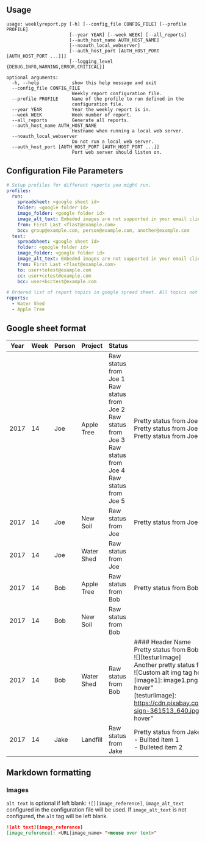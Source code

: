 
Usage
-----
```console
usage: weeklyreport.py [-h] [--config_file CONFIG_FILE] [--profile PROFILE]
                       [--year YEAR] [--week WEEK] [--all_reports]
                       [--auth_host_name AUTH_HOST_NAME]
                       [--noauth_local_webserver]
                       [--auth_host_port [AUTH_HOST_PORT [AUTH_HOST_PORT ...]]]
                       [--logging_level {DEBUG,INFO,WARNING,ERROR,CRITICAL}]

optional arguments:
  -h, --help            show this help message and exit
  --config_file CONFIG_FILE
                        Weekly report configuration file.
  --profile PROFILE     Name of the profile to run defined in the
                        configuration file.
  --year YEAR           Year the weekly report is in.
  --week WEEK           Week number of report.
  --all_reports         Generate all reports.
  --auth_host_name AUTH_HOST_NAME
                        Hostname when running a local web server.
  --noauth_local_webserver
                        Do not run a local web server.
  --auth_host_port [AUTH_HOST_PORT [AUTH_HOST_PORT ...]]
                        Port web server should listen on.
```
Configuration File Parameters
-----------------------------
```yaml
# Setup profiles for different reports you might run.
profiles:
  run:
    spreadsheet: <google sheet id>
    folder: <google folder id>
    image_folder: <google folder id>
    image_alt_text: Embeded images are not supported in your email client. Open the above google document to see this image.
    from: First Last <flast@example.com>
    bcc: group@example.com, person@example.com, another@example.com
  test:
    spreadsheet: <google sheet id>
    folder: <google folder id>
    image_folder: <google folder id>
    image_alt_text: Embeded images are not supported in your email client. Open the above google document to see this image.
    from: First Last <flast@example.com>
    to: user+totest@example.com
    cc: user+cctest@example.com
    bcc: user+bcctest@example.com

# Ordered list of report topics in google spread sheet. All topics not listed here will be appended to the bottom of the status report.
reports:
  - Water Shed
  - Apple Tree
```

Google sheet format
-------------------

| Year | Week | Person | Project | Status | Rollup |
| ---- | ---- | ---- | ---- | ---- | ---- | 
| 2017 | 14 | Joe | Apple Tree | Raw status from Joe 1<br/>Raw status from Joe 2<br/>Raw status from Joe 3<br/>Raw status from Joe 4<br/>Raw status from Joe 5<br/> | Pretty status from Joe 2<br/>Pretty status from Joe 4<br/>Pretty status from Joe 5<br/> |
| 2017 | 14 | Joe | New Soil | Raw status from Joe | Pretty status from Joe |
| 2017 | 14 | Joe | Water Shed | Raw status from Joe | |
| 2017 | 14 | Bob | Apple Tree | Raw status from Bob | Pretty status from Bob |
| 2017 | 14 | Bob | New Soil | Raw status from Bob | |
| 2017 | 14 | Bob | Water Shed | Raw status from Bob | #### Header Name<br/>Pretty status from Bob<br/>\![][testurlimage]<br/>Another pretty status from Bob<br/>\![Custom alt img tag here][image1]<br/>[image1]: image1.png "This text will show on mouse hover"<br/>[testurlimage]: https://cdn.pixabay.com/photo/2014/06/03/19/38/road-sign-361513_640.jpg "This text will show on mouse hover" |
| 2017 | 14 | Jake | Landfill | Raw status from Jake | Pretty status from Jake<br/>    - Bullted item 1<br/>    - Bulleted item 2 |


Markdown formatting
-------------------
### Images
`alt text` is optional if left blank: `![][image_reference]`, `image_alt_text` configured in the configuration file will be used. If `image_alt_text` is not configured, the `alt` tag will be left blank.
```markdown
![alt text][image_reference]
[image_reference]: <URL|image_name> "<mouse over text>"
```
